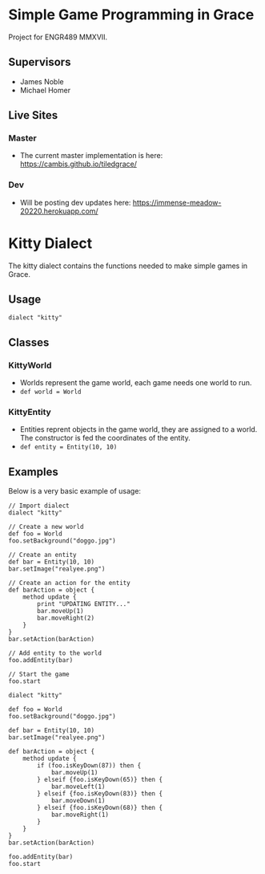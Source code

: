 # Simple Game Programming in Grace
Project for ENGR489 MMXVII. 

## Supervisors
- James Noble
- Michael Homer

## Live Sites
### Master
- The current master implementation is here:
https://cambis.github.io/tiledgrace/

### Dev
- Will be posting dev updates here:
https://immense-meadow-20220.herokuapp.com/

# Kitty Dialect
The kitty dialect contains the functions needed to make simple games in Grace.

## Usage
`dialect "kitty"`

## Classes
### KittyWorld
- Worlds represent the game world, each game needs one world to run.
- `def world = World`

### KittyEntity
- Entities reprent objects in the game world, they are assigned to a world. The constructor is fed the coordinates of the entity.
- `def entity = Entity(10, 10)`

## Examples
Below is a very basic example of usage:
````grace
// Import dialect
dialect "kitty"

// Create a new world
def foo = World
foo.setBackground("doggo.jpg")

// Create an entity
def bar = Entity(10, 10)
bar.setImage("realyee.png")

// Create an action for the entity
def barAction = object {
    method update {
        print "UPDATING ENTITY..."
        bar.moveUp(1)   
        bar.moveRight(2)
    }
}
bar.setAction(barAction)

// Add entity to the world
foo.addEntity(bar)

// Start the game
foo.start
````

````
dialect "kitty"

def foo = World
foo.setBackground("doggo.jpg")

def bar = Entity(10, 10)
bar.setImage("realyee.png")

def barAction = object {
    method update {
        if (foo.isKeyDown(87)) then {
            bar.moveUp(1)
        } elseif {foo.isKeyDown(65)} then {
            bar.moveLeft(1)
        } elseif {foo.isKeyDown(83)} then {
            bar.moveDown(1)   
        } elseif {foo.isKeyDown(68)} then {
            bar.moveRight(1)
        }
    }
}
bar.setAction(barAction)

foo.addEntity(bar)
foo.start
````